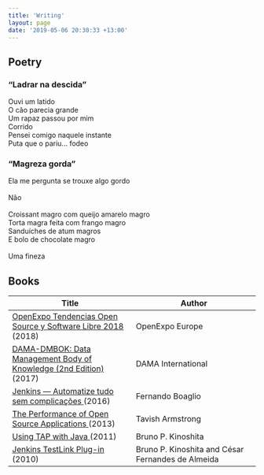 ```yaml
---
title: 'Writing'
layout: page
date: '2019-05-06 20:30:33 +13:00'
---
```


## Poetry

### “Ladrar na descida”

<p>
Ouvi um latido<br/>
O cão parecia grande<br/>
Um rapaz passou por mim<br/>
Corrido<br/>
Pensei comigo naquele instante<br/>
Puta que o pariu... fodeo
</p>

### “Magreza gorda”

<p>
Ela me pergunta se trouxe algo gordo<br/>
<br/>
Não<br/>
<br/>
Croissant magro com queijo amarelo magro<br/>
Torta magra feita com frango magro<br/>
Sanduíches de atum magros<br/>
E bolo de chocolate magro<br/>
<br/>
Uma fineza
</p>

## Books

<table class="ui celled striped table">
    <colgroup>
        <col width="50%" />
        <col width="50%" />
    </colgroup>
    <thead>
        <tr>
            <th>Title</th>
            <th>Author</th>
        </tr>
    </thead>
    <tbody>
        <tr>
            <td>
                <a href="https://openexpoeurope.com/es/ebook-openexpo-tendencias-open-source-y-software-libre-2018/">
              OpenExpo Tendencias Open Source y Software Libre 2018
            </a> (2018)</td>
            <td>OpenExpo Europe</td>
        </tr>
        <tr>
            <td>
                <a href="https://www.dama.org/content/body-knowledge">
              DAMA-DMBOK: Data Management Body of Knowledge (2nd Edition)
            </a> (2017)</td>
            <td>DAMA International</td>
        </tr>
        <tr>
            <td>
                <a href="https://www.casadocodigo.com.br/products/livro-jenkins">
                Jenkins &mdash; Automatize tudo sem complica&ccedil;&otilde;es
              </a> (2016)</td>
            <td>Fernando Boaglio</td>
        </tr>
        <tr>
            <td>
                <a href="http://www.aosabook.org/en/posa/introduction.html">
                  The Performance of Open Source Applications
                </a> (2013)
            </td>
            <td>Tavish Armstrong</td>
        </tr>
        <tr>
            <td>
                <a href="https://www.gitbook.com/book/kinow/using-tap-with-java/details">
                  Using TAP with Java
                </a> (2011)
            </td>
            <td>Bruno P. Kinoshita</td>
        </tr>
        <tr>
            <td>
                <a href="https://wiki.jenkins-ci.org/download/attachments/753702/jenkins.pdf">
                  Jenkins TestLink Plug-in
                </a> (2010)
            </td>
            <td>Bruno P. Kinoshita and C&eacute;sar Fernandes de Almeida</td>
        </tr>
    </tbody>
</table>


